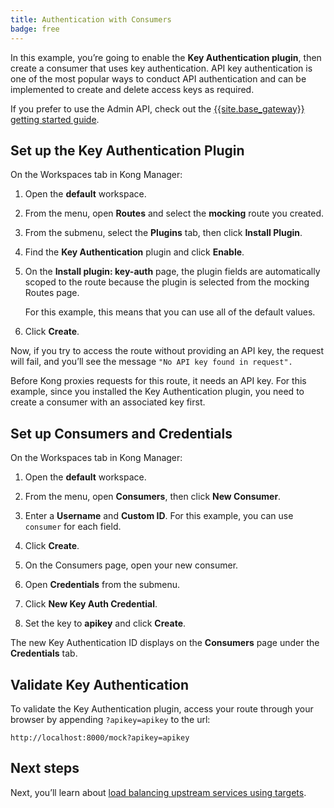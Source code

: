 ```yaml
---
title: Authentication with Consumers
badge: free
---
```


In this example, you’re going to enable the **Key Authentication plugin**, then create a consumer that uses key authentication. API key authentication is one of the most popular ways to conduct API authentication and can be implemented to create and delete access keys as required.

If you prefer to use the Admin API, check out the [{{site.base_gateway}} getting started guide](/gateway/latest/get-started/secure-services/).

## Set up the Key Authentication Plugin

On the Workspaces tab in Kong Manager:

1. Open the **default** workspace.

2. From the menu, open **Routes** and select the **mocking** route you created.

4. From the submenu, select the **Plugins** tab, then click **Install Plugin**.

5. Find the **Key Authentication** plugin and click **Enable**.

6. On the **Install plugin: key-auth** page, the plugin fields are automatically scoped to the route because the plugin is selected from the mocking Routes page.

    For this example, this means that you can use all of the default values.

7. Click **Create**.

Now, if you try to access the route without providing an API key, the request will fail, and you’ll see the message `"No API key found in request".`

Before Kong proxies requests for this route, it needs an API key. For this example, since you installed the Key Authentication plugin, you need to create a consumer with an associated key first.


## Set up Consumers and Credentials

On the Workspaces tab in Kong Manager:

1. Open the **default** workspace.

2. From the menu, open **Consumers**, then click **New Consumer**.

3. Enter a **Username** and **Custom ID**. For this example, you can use `consumer` for each field.

4. Click **Create**.

5. On the Consumers page, open your new consumer.

6. Open **Credentials** from the submenu.

7. Click **New Key Auth Credential**.

8. Set the key to **apikey** and click **Create**.

  The new Key Authentication ID displays on the **Consumers** page under the **Credentials** tab.

## Validate Key Authentication

To validate the Key Authentication plugin, access your route through your browser by appending `?apikey=apikey` to the url:

```
http://localhost:8000/mock?apikey=apikey
```

## Next steps

Next, you’ll learn about [load balancing upstream services using targets](/gateway/{{page.kong_version}}/kong-manager/get-started/load-balancing).
